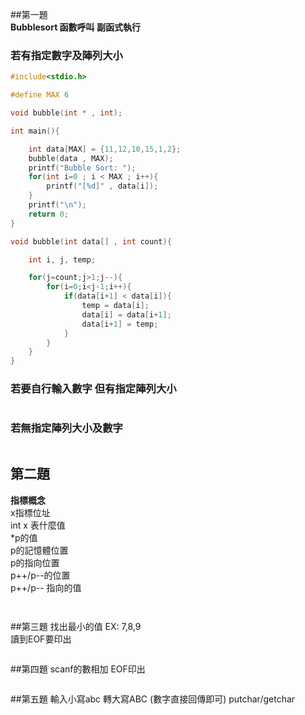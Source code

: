##第一題  
**Bubblesort 函數呼叫 副函式執行**

### 若有指定數字及陣列大小
```c
#include<stdio.h>

#define MAX 6

void bubble(int * , int);

int main(){

    int data[MAX] = {11,12,10,15,1,2};
    bubble(data , MAX);
    printf("Bubble Sort: ");
    for(int i=0 ; i < MAX ; i++){
        printf("[%d]" , data[i]);
    }
    printf("\n");
    return 0;
}

void bubble(int data[] , int count){

    int i, j, temp;

    for(j=count;j>1;j--){
        for(i=0;i<j-1;i++){
            if(data[i+1] < data[i]){
                temp = data[i];
                data[i] = data[i+1];
                data[i+1] = temp;
            }
        }
    }
}
```
### 若要自行輸入數字 但有指定陣列大小

```c

```

### 若無指定陣列大小及數字

```c

```

## 第二題 
**指標概念**  
x指標位址   
int x 表什麼值      
*p的值    
p的記憶體位置    
p的指向位置    
p++/p--的位置    
p++/p-- 指向的值   

```c

```

```c

```


##第三題
找出最小的值 EX: 7,8,9  
讀到EOF要印出
```c

```
##第四題
scanf的數相加
EOF印出
```c

```
##第五題
輸入小寫abc 轉大寫ABC (數字直接回傳即可)
putchar/getchar
```c

```

